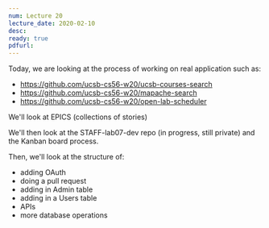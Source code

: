 ```yaml
---
num: Lecture 20
lecture_date: 2020-02-10
desc:
ready: true
pdfurl:
---
```


Today, we are looking at the process of working on real application such as:

* <https://github.com/ucsb-cs56-w20/ucsb-courses-search>
* <https://github.com/ucsb-cs56-w20/mapache-search>
* <https://github.com/ucsb-cs56-w20/open-lab-scheduler>

We'll look at EPICS (collections of stories)

We'll then look at the STAFF-lab07-dev repo (in progress, still private) and the Kanban board process.

Then, we'll look at the structure of:

* adding OAuth
* doing a pull request
* adding in Admin table
* adding in a Users table
* APIs
* more database operations
